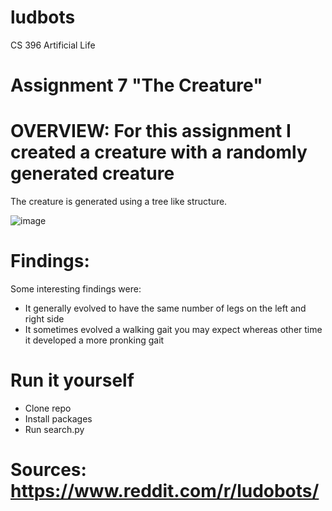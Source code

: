 # ludbots
CS 396 Artificial Life

# Assignment 7 "The Creature"

# OVERVIEW: For this assignment I created a creature with a randomly generated creature

The creature is generated using a tree like structure.

![image](https://user-images.githubusercontent.com/71994929/219984596-b5018e4c-8165-41f3-bbaa-cbcd474611e7.png)

# Findings:
Some interesting findings were:
- It generally evolved to have the same number of legs on the left and right side
- It sometimes evolved a walking gait you may expect whereas other time it developed a more pronking gait

# Run it yourself
- Clone repo
- Install packages
- Run search.py

# Sources: https://www.reddit.com/r/ludobots/


